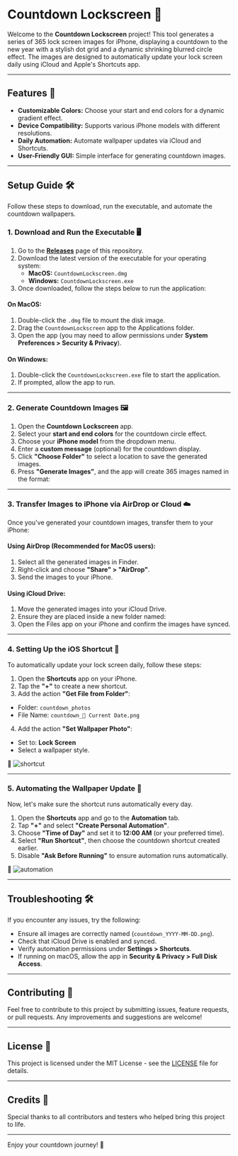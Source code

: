 # Countdown Lockscreen 📱

Welcome to the **Countdown Lockscreen** project! This tool generates a series of 365 lock screen images for iPhone, displaying a countdown to the new year with a stylish dot grid and a dynamic shrinking blurred circle effect. The images are designed to automatically update your lock screen daily using iCloud and Apple's Shortcuts app.

---

## Features 🚀

- **Customizable Colors:** Choose your start and end colors for a dynamic gradient effect.
- **Device Compatibility:** Supports various iPhone models with different resolutions.
- **Daily Automation:** Automate wallpaper updates via iCloud and Shortcuts.
- **User-Friendly GUI:** Simple interface for generating countdown images.

---

## Setup Guide 🛠️

Follow these steps to download, run the executable, and automate the countdown wallpapers.

### 1. Download and Run the Executable 🖥️

1. Go to the **[Releases](https://github.com/yourrepo/countdown-lockscreen/releases)** page of this repository.
2. Download the latest version of the executable for your operating system:
   - **MacOS:** `CountdownLockscreen.dmg`
   - **Windows:** `CountdownLockscreen.exe`
3. Once downloaded, follow the steps below to run the application:

#### **On MacOS:**
1. Double-click the `.dmg` file to mount the disk image.
2. Drag the `CountdownLockscreen` app to the Applications folder.
3. Open the app (you may need to allow permissions under **System Preferences > Security & Privacy**).

#### **On Windows:**
1. Double-click the `CountdownLockscreen.exe` file to start the application.
2. If prompted, allow the app to run.

---

### 2. Generate Countdown Images 🖼️

1. Open the **Countdown Lockscreen** app.
2. Select your **start and end colors** for the countdown circle effect.
3. Choose your **iPhone model** from the dropdown menu.
4. Enter a **custom message** (optional) for the countdown display.
5. Click **"Choose Folder"** to select a location to save the generated images.
6. Press **"Generate Images"**, and the app will create 365 images named in the format:


---

### 3. Transfer Images to iPhone via AirDrop or Cloud ☁️

Once you've generated your countdown images, transfer them to your iPhone:

#### **Using AirDrop (Recommended for MacOS users):**
1. Select all the generated images in Finder.
2. Right-click and choose **"Share" > "AirDrop"**.
3. Send the images to your iPhone.

#### **Using iCloud Drive:**
1. Move the generated images into your iCloud Drive.
2. Ensure they are placed inside a new folder named:
3. Open the Files app on your iPhone and confirm the images have synced.

---

### 4. Setting Up the iOS Shortcut 📲

To automatically update your lock screen daily, follow these steps:

1. Open the **Shortcuts** app on your iPhone.
2. Tap the **"+"** to create a new shortcut.
3. Add the action **"Get File from Folder"**:
- Folder: `countdown_photos`
- File Name: `countdown_📅 Current Date.png`
4. Add the action **"Set Wallpaper Photo"**:
- Set to: **Lock Screen**
- Select a wallpaper style.

📸 ![shortcut](https://github.com/user-attachments/assets/216a1a49-6a59-4557-b038-652b52219e10)

---

### 5. Automating the Wallpaper Update 🔄

Now, let's make sure the shortcut runs automatically every day.

1. Open the **Shortcuts** app and go to the **Automation** tab.
2. Tap **"+"** and select **"Create Personal Automation"**.
3. Choose **"Time of Day"** and set it to **12:00 AM** (or your preferred time).
4. Select **"Run Shortcut"**, then choose the countdown shortcut created earlier.
5. Disable **"Ask Before Running"** to ensure automation runs automatically.

📸 ![automation](https://github.com/user-attachments/assets/3b90bffa-b8a3-4b93-b749-3e17e577de23)

---

## Troubleshooting 🛠️

If you encounter any issues, try the following:

- Ensure all images are correctly named (`countdown_YYYY-MM-DD.png`).
- Check that iCloud Drive is enabled and synced.
- Verify automation permissions under **Settings > Shortcuts**.
- If running on macOS, allow the app in **Security & Privacy > Full Disk Access**.

---

## Contributing 🤝

Feel free to contribute to this project by submitting issues, feature requests, or pull requests. Any improvements and suggestions are welcome!

---

## License 📄

This project is licensed under the MIT License - see the [LICENSE](LICENSE) file for details.

---

## Credits 🙌

Special thanks to all contributors and testers who helped bring this project to life.

---

Enjoy your countdown journey! 🎉

